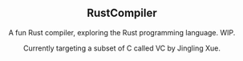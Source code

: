 <h2 align="center">RustCompiler</h3>
<p align="center"> A fun Rust compiler, exploring the Rust programming language.
WIP. 
</p>
<p align="center"> Currently targeting a subset of C called VC by Jingling Xue. 
</p>
